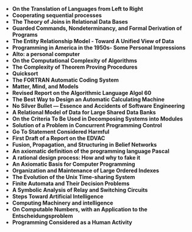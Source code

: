 <ul>
 <li><b><a target="_blank" href="https://github.com/manjunath5496/Great-Papers-in-Computer-Science/blob/master/gpc(1).pdf" style="text-decoration:none;"> On the Translation of Languages from Left to Right</a></b></li>
  
<li><b><a target="_blank" href="https://github.com/manjunath5496/Great-Papers-in-Computer-Science/blob/master/gpc(2).pdf" style="text-decoration:none;">Cooperating sequential processes</a></b></li>  
  
<li><b><a target="_blank" href="https://github.com/manjunath5496/Great-Papers-in-Computer-Science/blob/master/gpc(3).pdf" style="text-decoration:none;">The Theory of Joins in Relational Data Bases</a></b></li>
                               
 <li><b><a target="_blank" href="https://github.com/manjunath5496/Great-Papers-in-Computer-Science/blob/master/gpc(4).pdf" style="text-decoration:none;">Guarded Commands, Nondeterminancy, and Formal Derivation of Programs</a></b></li>                              
<li><b><a target="_blank" href="https://github.com/manjunath5496/Great-Papers-in-Computer-Science/blob/master/gpc(5).pdf" style="text-decoration:none;"> The Entity Relationship Model - Toward A Unified View of Data     </a></b></li>
 <li><b><a target="_blank" href="https://github.com/manjunath5496/Great-Papers-in-Computer-Science/blob/master/gpc(6).pdf" style="text-decoration:none;">Programming in America in the 1950s- Some Personal Impressions </a></b></li>
                <li><b><a target="_blank" href="https://github.com/manjunath5496/Great-Papers-in-Computer-Science/blob/master/gpc(7).pdf" style="text-decoration:none;">Alto: a personal computer</a></b></li>                                
         <li><b><a target="_blank" href="https://github.com/manjunath5496/Great-Papers-in-Computer-Science/blob/master/gpc(8).pdf" style="text-decoration:none;">On the Computational Complexity of Algorithms </a></b></li>                                 

<li><b><a target="_blank" href="https://github.com/manjunath5496/Great-Papers-in-Computer-Science/blob/master/gpc(9).pdf" style="text-decoration:none;">The Complexity of Theorem Proving Procedures </a></b></li>

  <li><b><a target="_blank" href="https://github.com/manjunath5496/Great-Papers-in-Computer-Science/blob/master/gpc(10).pdf" style="text-decoration:none;">Quicksort </a></b></li> 

<li><b><a target="_blank" href="https://github.com/manjunath5496/Great-Papers-in-Computer-Science/blob/master/gpc(11).pdf" style="text-decoration:none;">The FORTRAN Automatic Coding System    </a></b></li>                          

  <li><b><a target="_blank" href="https://github.com/manjunath5496/Great-Papers-in-Computer-Science/blob/master/gpc(12).pdf" style="text-decoration:none;"> Matter, Mind, and Models </a></b></li> 

<li><b><a target="_blank" href="https://github.com/manjunath5496/Great-Papers-in-Computer-Science/blob/master/gpc(13).pdf" style="text-decoration:none;"> Revised Report on the Algorithmic Language Algol 60</a></b></li>


<li><b><a target="_blank" href="https://github.com/manjunath5496/Great-Papers-in-Computer-Science/blob/master/gpc(14).pdf" style="text-decoration:none;">The Best Way to Design an Automatic Calculating Machine </a></b></li>
                <li><b><a target="_blank" href="https://github.com/manjunath5496/Great-Papers-in-Computer-Science/blob/master/gpc(15).pdf" style="text-decoration:none;">No Silver Bullet — Essence and Accidents of Software Engineering</a></b></li>                       
                <li><b><a target="_blank" href="https://github.com/manjunath5496/Great-Papers-in-Computer-Science/blob/master/gpc(16).pdf" style="text-decoration:none;">A Relational Model of Data for Large Shared Data Banks</a></b></li>                 
                               
  <li><b><a target="_blank" href="https://github.com/manjunath5496/Great-Papers-in-Computer-Science/blob/master/gpc(17).pdf" style="text-decoration:none;">On the Criteria To Be Used in Decomposing Systems into Modules</a></b></li> 

<li><b><a target="_blank" href="https://github.com/manjunath5496/Great-Papers-in-Computer-Science/blob/master/gpc(18).pdf" style="text-decoration:none;">Solution of a Problem in Concurrent Programming Control </a></b></li>

  <li><b><a target="_blank" href="https://github.com/manjunath5496/Great-Papers-in-Computer-Science/blob/master/gpc(19).pdf" style="text-decoration:none;">Go To Statement Considered Harmful  </a></b></li> 


 <li><b><a target="_blank" href="https://github.com/manjunath5496/Great-Papers-in-Computer-Science/blob/master/gpc(20).pdf" style="text-decoration:none;">  First Draft of a Report on the EDVAC </a></b></li>
  
<li><b><a target="_blank" href="https://github.com/manjunath5496/Great-Papers-in-Computer-Science/blob/master/gpc(21).pdf" style="text-decoration:none;">Fusion, Propagation, and Structuring in Belief Networks</a></b></li>  
  
<li><b><a target="_blank" href="https://github.com/manjunath5496/Great-Papers-in-Computer-Science/blob/master/gpc(22).pdf" style="text-decoration:none;">An axiomatic definition of the programming language Pascal</a></b></li>
                               
 <li><b><a target="_blank" href="https://github.com/manjunath5496/Great-Papers-in-Computer-Science/blob/master/gpc(23).pdf" style="text-decoration:none;">A rational design process: How and why to fake it</a></b></li>                              
<li><b><a target="_blank" href="https://github.com/manjunath5496/Great-Papers-in-Computer-Science/blob/master/gpc(24).pdf" style="text-decoration:none;">  An Axiomatic Basis for Computer Programming     </a></b></li>
 <li><b><a target="_blank" href="https://github.com/manjunath5496/Great-Papers-in-Computer-Science/blob/master/gpc(25).pdf" style="text-decoration:none;">Organization and Maintenance of Large Ordered Indexes </a></b></li>
                <li><b><a target="_blank" href="https://github.com/manjunath5496/Great-Papers-in-Computer-Science/blob/master/gpc(26).pdf" style="text-decoration:none;">The Evolution of the Unix Time-sharing System</a></b></li>                                
         <li><b><a target="_blank" href="https://github.com/manjunath5496/Great-Papers-in-Computer-Science/blob/master/gpc(27).pdf" style="text-decoration:none;">Finite Automata and Their Decision Problems </a></b></li>                                 

<li><b><a target="_blank" href="https://github.com/manjunath5496/Great-Papers-in-Computer-Science/blob/master/gpc(28).pdf" style="text-decoration:none;"> A Symbolic Analysis of Relay and Switching Circuits    </a></b></li>

  <li><b><a target="_blank" href="https://github.com/manjunath5496/Great-Papers-in-Computer-Science/blob/master/gpc(29).pdf" style="text-decoration:none;">Steps Toward Artificial Intelligence</a></b></li> 

<li><b><a target="_blank" href="https://github.com/manjunath5496/Great-Papers-in-Computer-Science/blob/master/gpc(30).pdf" style="text-decoration:none;">Computing Machinery and intelligence      </a></b></li>                          

  <li><b><a target="_blank" href="https://github.com/manjunath5496/Great-Papers-in-Computer-Science/blob/master/gpc(31).pdf" style="text-decoration:none;"> On Computable Numbers, with an Application to the Entscheidungsproblem </a></b></li> 

<li><b><a target="_blank" href="https://github.com/manjunath5496/Great-Papers-in-Computer-Science/blob/master/gpc(32).pdf" style="text-decoration:none;"> Programming Considered as a Human Activity</a></b></li>



</ul>
